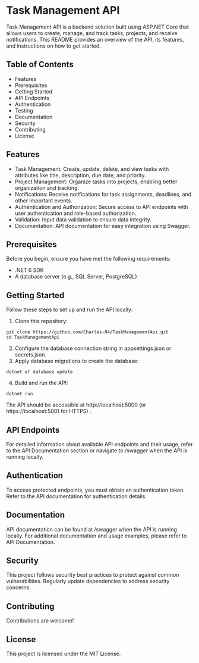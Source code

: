 # Task Management API


Task Management API is a backend solution built using ASP.NET Core that allows users to create, manage, and track tasks, projects, and receive notifications. This README provides an overview of the API, its features, and instructions on how to get started.

## Table of Contents
+ Features
+ Prerequisites
+ Getting Started
+ API Endpoints
+ Authentication
+ Testing
+ Documentation
+ Security
+ Contributing
+ License
## Features
+ Task Management: Create, update, delete, and view tasks with attributes like title, description, due date, and priority.
+ Project Management: Organize tasks into projects, enabling better organization and tracking.
+ Notifications: Receive notifications for task assignments, deadlines, and other important events.
+ Authentication and Authorization: Secure access to API endpoints with user authentication and role-based authorization.
+ Validation: Input data validation to ensure data integrity.
+ Documentation: API documentation for easy integration using Swagger.

## Prerequisites
Before you begin, ensure you have met the following requirements:

+  .NET 6 SDK
+  A database server (e.g., SQL Server, PostgreSQL)
 
## Getting Started
Follow these steps to set up and run the API locally:

1. Clone this repository:

```
git clone https://github.com/Charles-04/TaskManagementApi.git
cd TaskManagementApi

```
2. Configure the database connection string in appsettings.json or secrets.json.
3. Apply database migrations to create the database:

```
dotnet ef database update
```
4. Build and run the API:

```
dotnet run
```
The API should be accessible at http://localhost:5000 (or https://localhost:5001 for HTTPS) .

## API Endpoints
For detailed information about available API endpoints and their usage, refer to the API Documentation section or navigate to /swagger when the API is running locally.

## Authentication
To access protected endpoints, you must obtain an authentication token. Refer to the API documentation for authentication details.


## Documentation
API documentation can be found at /swagger when the API is running locally. For additional documentation and usage examples, please refer to API Documentation.



## Security
This project follows security best practices to protect against common vulnerabilities. Regularly update dependencies to address security concerns.

## Contributing
Contributions are welcome! 

## License
This project is licensed under the MIT License.


